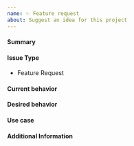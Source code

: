 ```yaml
---
name: ✨ Feature request
about: Suggest an idea for this project
---
```

<!--- Verify first that your feature was not already discussed on GitHub -->
<!--- Complete *all* sections as described -->

#### Summary
<!--- Describe briefly your request. -->


#### Issue Type
- Feature Request

#### Current behavior
<!--- Describe in detail the actual behavior, if applicable. -->


#### Desired behavior
<!--- Describe what should be the expected behavior, if applicable. -->


#### Use case
<!--- Describe a use case for this feature, why it is needed and what it solves. -->


#### Additional Information
<!--- Include any relevant information that does not fit in other items, e.g. logs, code samples, etc. -->

